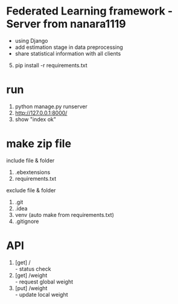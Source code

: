 # Federated Learning framework - Server from nanara1119
- using Django
- add estimation stage in data preprocessing
- share statistical information with all clients

5. pip install -r requirements.txt<br>

# run
1. python manage.py runserver
2. http://127.0.0.1:8000/
3. show "index ok"
 
# make zip file 
include file & folder
<ol>
<li>.ebextensions</li>
<li>requirements.txt</li>
</ol>


exclude file & folder
<ol>
<li>.git</li>
<li>.idea</li>
<li>venv (auto make from requirements.txt)</li> 
<li>.gitignore</li>
</ol>

# API
<ol>
<li>[get] / <br>
- status check</li>
<li>[get] /weight <br>
- request global weight</li>
<li>[put] /weight <br>
- update local weight</li>
</ol>